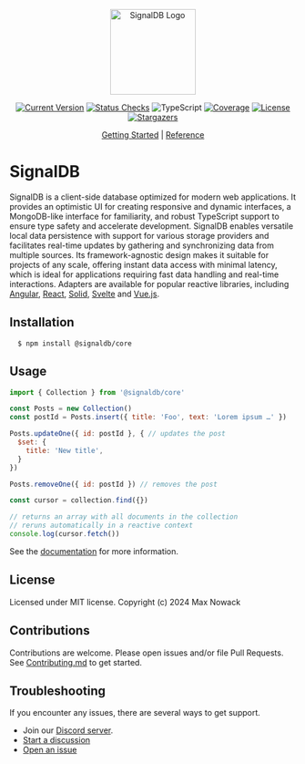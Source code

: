 <p align="center">
  <a href="#">
    <img src="/docs/public/logo.svg" width="150px" alt="SignalDB Logo" />
  </a>
</p>

<p align="center">
  <a href="https://github.com/maxnowack/signaldb/releases"><img src="https://img.shields.io/github/v/release/maxnowack/signaldb?include_prereleases&label=version&sort=semver" alt="Current Version" /></a>
  <a href="https://github.com/maxnowack/signaldb/actions"><img src="https://img.shields.io/github/checks-status/maxnowack/signaldb/main" alt="Status Checks" /></a>
  <img src="https://img.shields.io/npm/types/signaldb" alt="TypeScript" />
  <a href="https://app.codecov.io/gh/maxnowack/signaldb"><img src="https://img.shields.io/codecov/c/github/maxnowack/signaldb" alt="Coverage" /></a>
  <a href="https://github.com/maxnowack/signaldb/blob/main/LICENSE"><img src="https://img.shields.io/github/license/maxnowack/signaldb" alt="License" /></a>
  <a href="https://github.com/maxnowack/signaldb/stargazers"><img src="https://img.shields.io/github/stars/maxnowack/signaldb" alt="Stargazers" /></a>
</p>

<p align="center">
   <a href="https://signaldb.js.org/getting-started/">Getting Started</a> |
   <a href="https://signaldb.js.org/reference/">Reference</a>
<p>

# SignalDB

SignalDB is a client-side database optimized for modern web applications. It provides an optimistic UI for creating responsive and dynamic interfaces, a MongoDB-like interface for familiarity, and robust TypeScript support to ensure type safety and accelerate development. SignalDB enables versatile local data persistence with support for various storage providers and facilitates real-time updates by gathering and synchronizing data from multiple sources. Its framework-agnostic design makes it suitable for projects of any scale, offering instant data access with minimal latency, which is ideal for applications requiring fast data handling and real-time interactions. Adapters are available for popular reactive libraries, including [Angular](https://signaldb.js.org/guides/angular/), [React](https://signaldb.js.org/guides/react/), [Solid](https://signaldb.js.org/guides/solid-js/), [Svelte](https://signaldb.js.org/guides/svelte/) and [Vue.js](https://signaldb.js.org/guides/vue/).

## Installation

````
  $ npm install @signaldb/core
````

## Usage

```js
import { Collection } from '@signaldb/core'

const Posts = new Collection()
const postId = Posts.insert({ title: 'Foo', text: 'Lorem ipsum …' })

Posts.updateOne({ id: postId }, { // updates the post
  $set: {
    title: 'New title',
  }
})

Posts.removeOne({ id: postId }) // removes the post

const cursor = collection.find({})

// returns an array with all documents in the collection
// reruns automatically in a reactive context
console.log(cursor.fetch())
```

See the [documentation](https://signaldb.js.org/) for more information.

## License
Licensed under MIT license. Copyright (c) 2024 Max Nowack

## Contributions
Contributions are welcome. Please open issues and/or file Pull Requests.
See [Contributing.md](https://github.com/maxnowack/signaldb/blob/main/CONTRIBUTING.md) to get started.

## Troubleshooting

If you encounter any issues, there are several ways to get support.
- Join our [Discord server](https://discord.gg/qMvXKXxBTp).
- [Start a discussion](https://github.com/maxnowack/signaldb/discussions/new/choose)
- [Open an issue](https://github.com/maxnowack/signaldb/issues/new)

